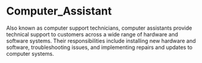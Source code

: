 # Computer_Assistant
Also known as computer support technicians, computer assistants provide technical support to customers across a wide range of hardware and software systems. Their responsibilities include installing new hardware and software, troubleshooting issues, and implementing repairs and updates to computer systems.
